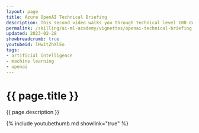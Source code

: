 ```yaml
---
layout: page
title: Azure OpenAI Technical Briefing
description: This second video walks you through technical level 100 details that you must know to implement OpenAI in your projects. It contains code snippets demonstrating Azure OpenAI rest API and python SDK.<br><br>You can find the notebook used in this video <a href="https://github.com/microsoft/PartnerResources/blob/main/assets/openai/AOAI-Technical-Review-codes.ipynb">here</a>.
permalink: /skilling/ai-ml-academy/vignettes/openai-technical-briefing
updated: 2023-02-28
showbreadcrumb: true
youtubeid: lHw1tZhXlEo
tags:
- artificial intelligence
- machine learning
- openai
---
```


# {{ page.title }}

{{ page.description }}

{% include youtubethumb.md showlink="true" %}